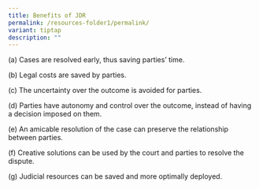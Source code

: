 ```yaml
---
title: Benefits of JDR
permalink: /resources-folder1/permalink/
variant: tiptap
description: ""
---
```

<p>(a) Cases are resolved early, thus saving parties’ time.</p>
<p>(b) Legal costs are saved by parties.</p>
<p>(c) The uncertainty over the outcome is avoided for parties.</p>
<p>(d) Parties have autonomy and control over the outcome, instead of having
a decision imposed on them.</p>
<p>(e) An amicable resolution of the case can preserve the relationship between
parties.</p>
<p>(f) Creative solutions can be used by the court and parties to resolve
the dispute.</p>
<p>(g) Judicial resources can be saved and more optimally deployed.</p>